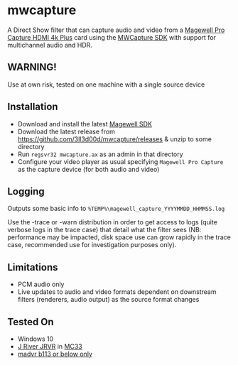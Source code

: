 # mwcapture

A Direct Show filter that can capture audio and video from a [Magewell Pro Capture HDMI 4k Plus](https://www.magewell.com/products/pro-capture-hdmi-4k-plus) card using the [MWCapture SDK](https://www.magewell.com/sdk) with support for multichannel audio and HDR.

## WARNING!

Use at own risk, tested on one machine with a single source device

## Installation

* Download and install the latest [Magewell SDK](https://www.magewell.com/downloads#capture-sdk-dark-anchor)
* Download the latest release from https://github.com/3ll3d00d/mwcapture/releases & unzip to some directory
* Run `regsvr32 mwcapture.ax` as an admin in that directory
* Configure your video player as usual specifying `Magewell Pro Capture` as the capture device (for both audio and video)

## Logging

Outputs some basic info to `%TEMP%\magewell_capture_YYYYMMDD_HHMMSS.log`

Use the -trace or -warn distribution in order to get access to logs (quite verbose logs in the trace case) that detail what the filter sees (NB: performance may be impacted, disk space use can grow rapidly in the trace case, recommended use for investigation purposes only).

## Limitations

* PCM audio only
* Live updates to audio and video formats dependent on downstream filters (renderers, audio output) as the source format changes

## Tested On

* Windows 10
* [J River JRVR](https://wiki.jriver.com/index.php/JRVR_-_JRiver_Video_Renderer) in [MC33](https://yabb.jriver.com/interact/index.php/board,84.0.html)
* [madvr b113 or below only](http://madshi.net/madVRhdrMeasure113.zip) 
